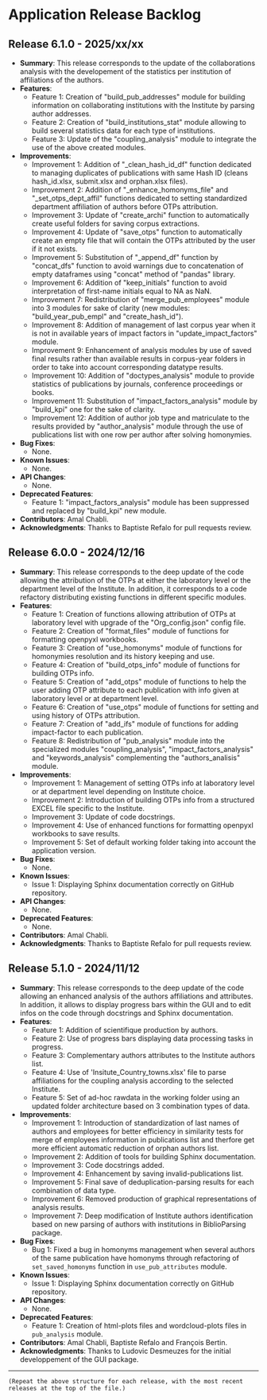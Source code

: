 # Application Release Backlog

## Release 6.1.0 - 2025/xx/xx
* **Summary**: This release corresponds to the update of the collaborations analysis with the developement of the statistics per institution of affiliations of the authors.
* **Features**:
  - Feature 1: Creation of "build_pub_addresses" module for building information on collaborating institutions with the Institute by parsing author addresses.
  - Feature 2: Creation of "build_institutions_stat" module allowing to build several statistics data for each type of institutions.
  - Feature 3: Update of the "coupling_analysis" module to integrate the use of the above created modules.
* **Improvements**:
  - Improvement 1: Addition of "_clean_hash_id_df" function dedicated to managing duplicates of publications with same Hash ID (cleans hash_id.xlsx, submit.xlsx and orphan.xlsx files).
  - Improvement 2: Addition of "_enhance_homonyms_file" and "_set_otps_dept_affil" functions dedicated to setting standardized department affiliation of authors before OTPs attribution.
  - Improvement 3: Update of "create_archi" function to automatically create useful folders for saving corpus extractions.
  - Improvement 4: Update of "save_otps" function to automatically create an empty file that will contain the OTPs attributed by the user if it not exists.
  - Improvement 5: Substitution of "_append_df" function by "concat_dfs" function to avoid warnings due to concatenation of empty dataframes using "concat" method of "pandas" library.
  - Improvement 6: Addition of "keep_initials" function  to avoid interpretation of first-name initials equal to NA as NaN.
  - Improvement 7: Redistribution of "merge_pub_employees" module into 3 modules for sake of clarity (new modules: "build_year_pub_empl" and "create_hash_id").
  - Improvement 8: Addition of management of last corpus year when it is not in available years of impact factors in "update_impact_factors" module.
  - Improvement 9: Enhancement of analysis modules by use of saved final results rather than available results in corpus-year folders in order to take into account corresponding datatype results.
  - Improvement 10: Addition of "doctypes_analysis" module to provide statistics of publications by journals, conference proceedings or books.
  - Improvement 11: Substitution of "impact_factors_analysis" module by "build_kpi" one for the sake of clarity.
  - Improvement 12: Addition of author job type and matriculate to the results provided by "author_analysis" module through the use of publications list with one row per author after solving homonymies.
* **Bug Fixes**:
  - None.
* **Known Issues**:
  - None.
* **API Changes**:
  - None.
* **Deprecated Features**:
  - Feature 1: "impact_factors_analysis" module has been suppressed and replaced by "build_kpi" new module.
* **Contributors**: Amal Chabli.
* **Acknowledgments**: Thanks to Baptiste Refalo for pull requests review.
    
## Release 6.0.0 - 2024/12/16
* **Summary**: This release corresponds to the deep update of the code allowing the attribution of the OTPs at either the laboratory level or the department level of the Institute. In addition, it corresponds to a code refactory distributing existing functions in different specific modules.
* **Features**:
  - Feature 1: Creation of functions allowing attribution of OTPs at laboratory level with upgrade of the "<institute>Org_config.json" config file.
  - Feature 2: Creation of "format_files" module of functions for formatting openpyxl workbooks.
  - Feature 3: Creation of "use_homonyms" module of functions for homonymies resolution and its history keeping and use.
  - Feature 4: Creation of "build_otps_info" module of functions for building OTPs info.
  - Feature 5: Creation of "add_otps" module of functions to help the user adding OTP attribute to each publication with info given at laboratory level or at department level.
  - Feature 6: Creation of "use_otps" module of functions for setting and using history of OTPs attribution.
  - Feature 7: Creation of "add_ifs" module of functions for adding impact-factor to each publication.
  - Feature 8: Redistribution of "pub_analysis" module into the specialized modules "coupling_analysis", "impact_factors_analysis" and "keywords_analysis" complementing the "authors_analisis" module.
* **Improvements**:
  - Improvement 1: Management of setting OTPs info at laboratory level or at department level depending on Institute choice.
  - Improvement 2: Introduction of building OTPs info from a structured EXCEL file specific to the Institute.
  - Improvement 3: Update of code docstrings.
  - Improvement 4: Use of enhanced functions for formatting openpyxl workbooks to save results.
  - Improvement 5: Set of default working folder taking into account the application version.
* **Bug Fixes**:
  - None.
* **Known Issues**:
  - Issue 1: Displaying Sphinx documentation correctly on GitHub repository.
* **API Changes**:
  - None.
* **Deprecated Features**:
  - None.
* **Contributors**: Amal Chabli.
* **Acknowledgments**: Thanks to Baptiste Refalo for pull requests review.

## Release 5.1.0 - 2024/11/12
* **Summary**: This release corresponds to the deep update of the code allowing an enhanced analysis of the authors affiliations and attributes. In addition, it allows to display progress bars within the GUI and to edit infos on the code through docstrings and Sphinx documentation.
* **Features**:
  - Feature 1: Addition of scientifique production by authors.
  - Feature 2: Use of progress bars displaying data processing tasks in progress.
  - Feature 3: Complementary authors attributes to the Institute authors list.
  - Feature 4: Use of 'Insitute_Country_towns.xlsx' file to parse affiliations for the coupling analysis according to the selected Institute.
  - Feature 5: Set of ad-hoc rawdata in the working folder using an updated folder architecture based on 3 combination types of data.
* **Improvements**:
  - Improvement 1: Introduction of standardization of last names of authors and employees for better efficiency in similarity tests for merge of employees information in publications list and therfore get more efficient automatic reduction of orphan authors list.
  - Improvement 2: Addition of tools for building Sphinx documentation.
  - Improvement 3: Code docstrings added.
  - Improvement 4: Enhancement by saving invalid-publications list.
  - Improvement 5: Final save of deduplication-parsing results for each combination of data type.
  - Improvement 6: Removed production of graphical representations of analysis results.
  - Improvement 7: Deep modification of Institute authors identification based on new parsing of authors with institutions in BiblioParsing package.
* **Bug Fixes**:
  - Bug 1: Fixed a bug in homonyms management when several authors of the same publication have homonyms through refactoring of `set_saved_homonyms`  function in `use_pub_attributes` module.
* **Known Issues**:
  - Issue 1: Displaying Sphinx documentation correctly on GitHub repository.
* **API Changes**:
  - None.
* **Deprecated Features**:
  - Feature 1: Creation of html-plots files and wordcloud-plots files in `pub_analysis` module.
* **Contributors**: Amal Chabli, Baptiste Refalo and François Bertin.
* **Acknowledgments**: Thanks to Ludovic Desmeuzes for the initial developpement of the GUI package.

---
```
(Repeat the above structure for each release, with the most recent releases at the top of the file.)
```

